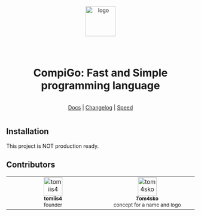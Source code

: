 <div align='center' style='display:grid;place-items:center;'>

<p>
    <p><img width='80' src='https://github.com/tomiis4/CompiGo/assets/87276646/9a4e77fc-df86-4b3f-a297-b8d8546806b1' alt='logo'></p>
</p>
<h1>CompiGo: Fast and Simple programming language</h1>

[Docs](#) | [Changelog](#) | [Speed](#)

</div>


## Installation
This project is NOT production ready.


## Contributors

<table>
    <tbody>
        <tr>
            <td align='center' valign='top' width='14.28%'>
                <a href='https://github.com/tomiis4'>
                    <img src='https://avatars.githubusercontent.com/u/87276646?v=4' width='50px;' alt='tomiis4'/><br />
                    <sub><b> tomiis4 </b></sub><br />
                    <sup> founder </sup>
                </a><br/>
            </td>
            <td align='center' valign='top' width='14.28%'>
                <a href='https://github.com/Tom4sko'>
                    <img src='https://avatars.githubusercontent.com/u/108126659?v=4' width='50px;' alt='tom4sko'/><br />
                    <sub><b> Tom4sko </b></sub><br />
                    <sup> concept for a name and logo </sup>
                </a><br/>
            </td>
        </tr>
    </tbody>
</table>
